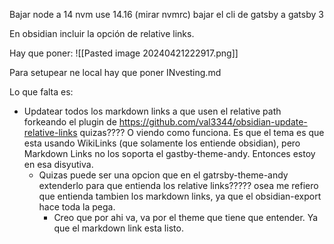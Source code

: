 Bajar node a 14 nvm use 14.16 (mirar nvmrc)
bajar el cli de gatsby a gatsby 3

En obsidian incluir la opción de relative links.

Hay que poner:
![[Pasted image 20240421222917.png]]


Para setupear ne local hay que poner INvesting.md


Lo que falta es:

- Updatear todos los markdown links a que usen el relative path  forkeando el plugin de https://github.com/val3344/obsidian-update-relative-links quizas???? O viendo como funciona. Es que el tema es que esta usando WikiLinks (que solamente los entiende obsidian), pero Markdown Links no los soporta el gastby-theme-andy. Entonces estoy en esa disyutiva.
	- Quizas puede ser una opcion que en el gatrsby-theme-andy extenderlo para que entienda los relative links????? osea me refiero que entienda tambien los markdown links, ya que el obsidian-export hace toda la pega.
		- Creo que por ahi va, va por el theme que tiene que entender. Ya que el markdown link esta listo.